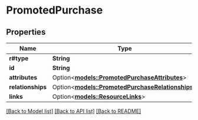 # PromotedPurchase

## Properties

Name | Type | Description | Notes
------------ | ------------- | ------------- | -------------
**r#type** | **String** |  | 
**id** | **String** |  | 
**attributes** | Option<[**models::PromotedPurchaseAttributes**](PromotedPurchase_attributes.md)> |  | [optional]
**relationships** | Option<[**models::PromotedPurchaseRelationships**](PromotedPurchase_relationships.md)> |  | [optional]
**links** | Option<[**models::ResourceLinks**](ResourceLinks.md)> |  | [optional]

[[Back to Model list]](../README.md#documentation-for-models) [[Back to API list]](../README.md#documentation-for-api-endpoints) [[Back to README]](../README.md)


